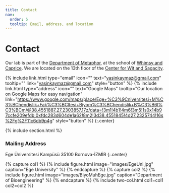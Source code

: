 ```yaml
---
title: Contact
nav:
  order: 5
  tooltip: Email, address, and location
---
```


# <i class="fas fa-envelope"></i>Contact

Our lab is part of the [Department of Metaphor](), at the school of [Whimsy and Caprice]().
We are located on the 13th floor of the [Center for Wit and Sagacity]().

{%
  include link.html
  type="email"
  icon=""
  text="yasinkaymaz@gmail.com"
  tooltip=""
  link="yasinkaymaz@gmail.com"
  style="button"
%}
{%
  include link.html
  type="address"
  icon=""
  text="Google Maps"
  tooltip="Our location on Google Maps for easy navigation"
  link="https://www.google.com/maps/place/Ege+%C3%9Cniversitesi+M%C3%BChendislik+Fak%C3%BCltesi+Biyom%C3%BChendislik+B%C3%B6l%C3%BCm/@38.4551887,27.2303857,17z/data=!3m1!4b1!4m6!3m5!1s0x14b97ccfe209efdb:0xfdc283d604de1a62!8m2!3d38.4551845!4d27.2325744!16s%2Fg%2F11c6db9p4g"
  style="button"
%}
{:.center}

{% include section.html %}

### <i class="fas fa-mail-bulk"></i>Mailing Address

Ege Üniversitesi Kampüsü 35100
Bornova-İZMİR 
{:.center}

{% capture col1 %}
{%
  include figure.html
  image="images/EgeUni.jpg"
  caption="Ege University"
%}
{% endcapture %}
{% capture col2 %}
{%
  include figure.html
  image="images/BiyoMuhEge.jpg"
  caption="Department of Bioengineering"
%}
{% endcapture %}
{% include two-col.html col1=col1 col2=col2 %}
